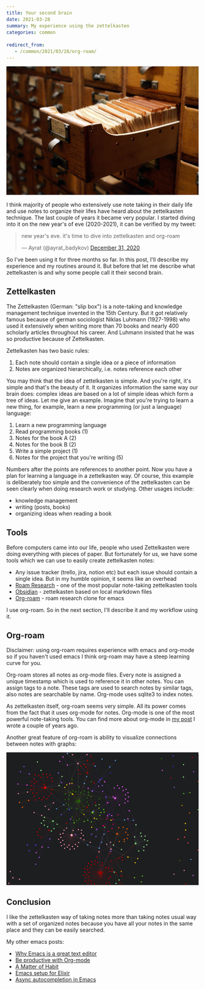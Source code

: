 ```yaml
---
title: Your second brain
date: 2021-03-28
summary: My experience using the zettelkasten
categories: common

redirect_from:
   - /common/2021/03/28/org-roam/
---
```


![index-cards](/images/2021-03-28-index.jpeg)

I think majority of people who extensively use note taking in their daily life and use notes to organize their lifes have heard about the zettelkasten technique. The last couple of years it became very popular. I started diving into it on the new year's of eve (2020-2021), it can be verified by my tweet:

<blockquote class="twitter-tweet"><p lang="en" dir="ltr">new year&#39;s eve. it&#39;s time to dive into zettelkasten and org-roam</p>&mdash; Ayrat (@ayrat_badykov) <a href="https://twitter.com/ayrat_badykov/status/1344666526411067392?ref_src=twsrc%5Etfw">December 31, 2020</a></blockquote> <script async src="https://platform.twitter.com/widgets.js" charset="utf-8"></script>

So I've been using it for three months so far. In this post, I'll describe my experience and my routines around it. But before that let me describe what zettelkasten is and why some people call it their second brain.

##  Zettelkasten
The Zettelkasten (German: "slip box") is a note-taking and knowledge management technique invented in the 15th Century. But it got relatively famous because of german sociologist Niklas Luhmann (1927-1998) who used it extensively when writing more than 70 books and nearly 400 scholarly articles throughout his career. And Luhmann insisted that he was so productive because of Zettelkasten.

Zettelkasten has two basic rules:
1. Each note should contain a single idea or a piece of information
2. Notes are organized hierarchically, i.e. notes reference each other

You may think that the idea of zettelkasten is simple. And you're right, it's simple and that's the beauty of it. It organizes information the same way our brain does: complex ideas are based on a lot of simple ideas which form a tree of ideas. Let me give an example. Imagine that you're trying to learn a new thing, for example, learn a new programming (or just a language) language:

1. Learn a new programming language
2. Read programming books (1)
3. Notes for the book A (2)
4. Notes for the book B (2)
5. Write a simple project (1)
6. Notes for the project that you're writing (5)

Numbers after the points are references to another point. Now you have a plan for learning a language in a zettelkasten way. Of course, this example is deliberately too simple and the convenience of the zettelkasten can be seen clearly when doing research work or studying. Other usages include:

- knowledge management
- writing (posts, books)
- organizing ideas when reading a book

## Tools

Before computers came into our life, people who used Zettelkasten were doing everything with pieces of paper. But fortunately for us, we have some tools which we can use to easily create zettelkasten notes:

- Any issue tracker (trello, jira, notion etc) but each issue should contain a single idea. But in my humble opinion, it seems like an overhead
- [Roam Research](https://roamresearch.com/) - one of the most popular note-taking zettelkasten tools
- [Obsidian](https://obsidian.md/) - zettelkasten based on local markdown files
- [Org-roam](https://github.com/org-roam/org-roam) - roam research clone for emacs


I use org-roam. So in the next section, I'll describe it and my workflow using it.

## Org-roam

Disclaimer: using org-roam requires experience with emacs and org-mode so if you haven't used emacs I think org-roam may have a steep learning curve for you.

Org-roam stores all notes as org-mode files. Every note is assigned a unique timestamp which is used to reference it in other notes. You can assign tags to a note. These tags are used to search notes by similar tags, also notes are searchable by name. Org-mode uses sqlite3 to index notes.

As zettelkasten itself, org-roam seems very simple. All its power comes from the fact that it uses org-mode for notes. Org-mode is one of the most powerful note-taking tools. You can find more about org-mode in [my post](/emacs/2018/08/26/be-productive-with-org-mode/) I wrote a couple of years ago.

Another great feature of org-roam is ability to visualize connections between notes with graphs:

![graph](/images/2021-03-28-graph.png)


## Conclusion

I like the zettelkasten way of taking notes more than taking notes usual way with a set of organized notes because you have all your notes in the same place and they can be easily searched.

My other emacs posts:
- [Why Emacs is a great text editor](/emacs/2018/07/31/why-emacs-is-a-great-editor/)
- [Be productive with Org-mode](/emacs/2018/08/26/be-productive-with-org-mode/)
- [A Matter of Habit](/common/2020/03/29/a-matter-of-habit/)
- [Emacs setup for Elixir](/emacs/2020/05/30/emacs-setup-for-elixir/)
- [Async autocompletion in Emacs](/emacs/2020/05/05/async-company-mode-backend/)
